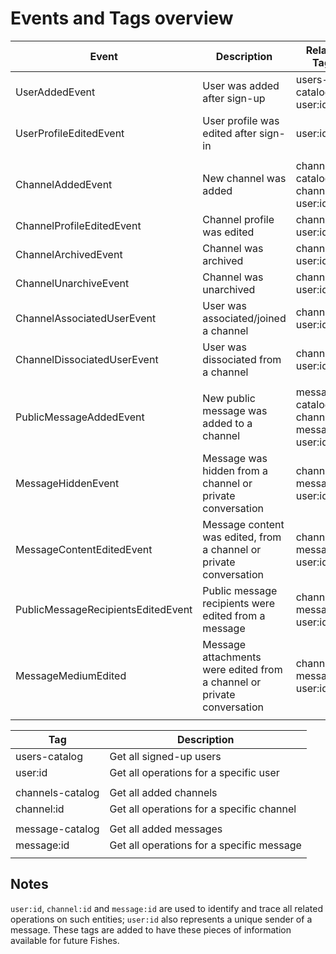 # Events and Tags overview

| Event                              | Description                                                            | Related Tags                                       |
|------------------------------------|------------------------------------------------------------------------|----------------------------------------------------|
| UserAddedEvent                     | User was added after sign-up                                           | users-catalog, user:id                             |
| UserProfileEditedEvent             | User profile was edited after sign-in                                  | user:id                                            |
|                                    |                                                                        |                                                    |
| ChannelAddedEvent                  | New channel was added                                                  | channels-catalog, channel:id, user:id             |
| ChannelProfileEditedEvent          | Channel profile was edited                                             | channel:id, user:id                               |
| ChannelArchivedEvent               | Channel was archived                                                   | channel:id, user:id                               |
| ChannelUnarchiveEvent              | Channel was unarchived                                                 | channel:id, user:id                               |
| ChannelAssociatedUserEvent         | User was associated/joined a channel                                   | channel:id, user:id                               |
| ChannelDissociatedUserEvent        | User was dissociated from a channel                                    | channel:id, user:id                               |
|                                    |                                                                        |                                                    |
| PublicMessageAddedEvent            | New public message was added to a channel                              | messages-catalog, channel:id, message:id, user:id, |
| MessageHiddenEvent                 | Message was hidden from a channel or private conversation              | channel:id, message:id, user:id                    |
| MessageContentEditedEvent          | Message content was edited, from a channel or private conversation     | channel:id, message:id, user:id                    |
| PublicMessageRecipientsEditedEvent | Public message recipients were edited from a message                   | channel:id, message:id, user:id                    |
| MessageMediumEdited                | Message attachments were edited from a channel or private conversation | channel:id, message:id, user:id                    |
|                                    |                                                                        |                                                    |

| Tag              | Description                               |
|------------------|-------------------------------------------|
| users-catalog    | Get all signed-up users                   |
| user:id          | Get all operations for a specific user    |
|                  |                                           |
| channels-catalog | Get all added channels                    |
| channel:id       | Get all operations for a specific channel |
|                  |                                           |
| message-catalog  | Get all added messages                    |
| message:id       | Get all operations for a specific message |
|                  |                                           |

## Notes

`user:id`, `channel:id` and `message:id` are used to identify and trace all related operations on such entities; `user:id` also represents a unique sender of a message. These tags are added to have these pieces of information available for future Fishes.
